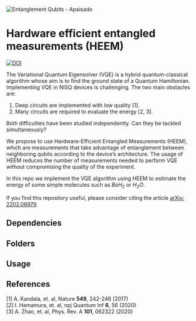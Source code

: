 ![Entanglement Qubits - Apaisado](https://user-images.githubusercontent.com/11279156/120717557-0ae1b700-c4c8-11eb-92b0-54f718282f7d.png)
# Hardware efficient entangled measurements (HEEM)

[![DOI](https://zenodo.org/badge/360313020.svg)](https://zenodo.org/badge/latestdoi/360313020)

The Variational Quantum Eigensolver (VQE) is a hybrid quantum-classical algorithm whose aim is to find the ground state of a Quantum Hamiltonian. 
Implementing VQE in NISQ devices is challenging. The two main obstacles are: 

1) Deep circuits are implemented with low quality [1].
2) Many circuits are required to evaluate the energy [2, 3].

Both difficulties have been studied independently. Can they be tackled simultaneously?

We propose to use Hardware-Efficient Entangled Measurements (HEEM), which are measurements that take advantage of entanglement between neighboring qubits according to the device’s architecture. The usage of HEEM reduces the number of measurements needed to perform VQE without compromising the quality of the experiment.

In this repo we implement the VQE algorithm using HEEM to estimate the energy of some simple molecules such as $BeH_2$ or $H_2O$. 

If you find this repository useful, please consider citing the article [arXiv: 2202.06979](https://arxiv.org/abs/2202.06979).

## Dependencies

## Folders

## Usage

## References
[1] A. Kandala, et. al, Nature **549**, 242-246 (2017)   
[2] I. Hamamura, et. al, npj Quantum Inf **6**, 56 (2020)  
[3] A. Zhao, et. al, Phys. Rev. A **101**, 062322 (2020)

